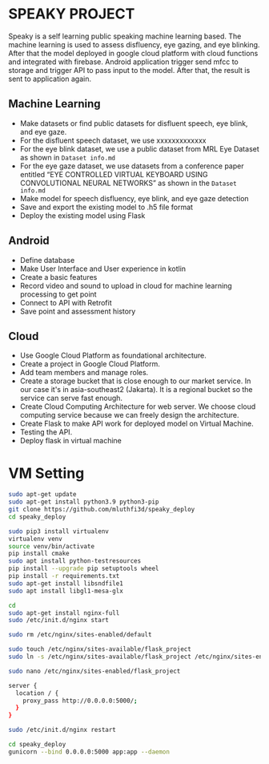 # SPEAKY PROJECT
Speaky is a self learning public speaking machine learning based. The machine learning is used to assess disfluency, eye gazing, and eye blinking. After that the model deployed in google cloud platform with cloud functions and integrated with firebase. Android application trigger send mfcc to storage and trigger API to pass input to the model. After that, the result is sent to application again. 

## Machine Learning
- Make datasets or find public datasets for disfluent speech, eye blink, and eye gaze. 
- For the disfluent speech dataset, we use xxxxxxxxxxxxx
- For the eye blink dataset, we use a public dataset from MRL Eye Dataset as shown in ``Dataset info.md``
- For the eye gaze dataset, we use datasets from a conference paper entitled “EYE CONTROLLED VIRTUAL KEYBOARD USING CONVOLUTIONAL NEURAL NETWORKS” as shown in the ``Dataset       info.md``
- Make model for speech disfluency, eye blink, and eye gaze detection
- Save and export the existing model to .h5 file format
- Deploy the existing model using Flask 

## Android
- Define database
- Make User Interface and User experience in kotlin
- Create a basic features
- Record video and sound to upload in cloud for machine learning processing to get point
- Connect to API with Retrofit
- Save point and assessment history

## Cloud
- Use Google Cloud Platform as foundational architecture.
- Create a project in Google Cloud Platform.
- Add team members and manage roles.
- Create a storage bucket that is close enough to our market service. In our case it's in asia-southeast2 (Jakarta). It is a regional bucket so the service can serve fast enough.
- Create Cloud Computing Architecture for web server. We choose cloud computing service because we can freely design the architecture.
- Create Flask to make API work for deployed model on Virtual Machine.
- Testing the API.
- Deploy flask in virtual machine


# VM Setting

```bash
sudo apt-get update
sudo apt-get install python3.9 python3-pip
git clone https://github.com/mluthfi3d/speaky_deploy
cd speaky_deploy

sudo pip3 install virtualenv
virtualenv venv
source venv/bin/activate
pip install cmake
sudo apt install python-testresources
pip install --upgrade pip setuptools wheel
pip install -r requirements.txt
sudo apt-get install libsndfile1
sudo apt install libgl1-mesa-glx

cd
sudo apt-get install nginx-full
sudo /etc/init.d/nginx start

sudo rm /etc/nginx/sites-enabled/default

sudo touch /etc/nginx/sites-available/flask_project
sudo ln -s /etc/nginx/sites-available/flask_project /etc/nginx/sites-enabled/flask_project

sudo nano /etc/nginx/sites-enabled/flask_project

server {
  location / {
    proxy_pass http://0.0.0.0:5000/;
  }
}

sudo /etc/init.d/nginx restart

cd speaky_deploy
gunicorn --bind 0.0.0.0:5000 app:app --daemon
```


